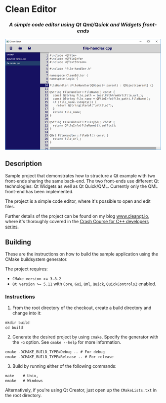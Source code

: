 # Clean Editor

<center>
  <h3><i>A simple code editor using Qt Qml/Quick and Widgets front-ends</i></h3>
  <img src="screencapture.png?raw=true" width="600">
</center>

## Description

Sample project that demonstrates how to structure a Qt example with two front-ends sharing the same back-end. The two front-ends use different Qt technologies: Qt Widgets as well as Qt Quick/QML. Currently only the QML front-end has been implemented. 

The project is a simple code editor, where it's possible to open and edit files.

Further details of the project can be found on my blog www.cleanqt.io, where it's thoroughly covered in the [Crash Course for C++ developers series](https://www.cleanqt.io/blog/crash-course-in-qt-for-c%2B%2B-developers,-part-6).

## Building

These are the instructions on how to build the sample application using the CMake buildsystem generator.

The project requires:
* `CMake version >= 3.8.2`
* `Qt version >= 5.11` with `Core`, `Gui`, `Qml`, `Quick`, `QuickControls2` enabled.

### Instructions 

1. From the root directory of the checkout, create a build directory and change into it:

```
mkdir build
cd build
```

2. Generate the desired project by using `cmake`. Specify the generator with the `-G` option. See `cmake --help` for more information.

```
cmake -DCMAKE_BUILD_TYPE=Debug .. # For debug
cmake -DCMAKE_BUILD_TYPE=Release .. # For release
```

3. Build by running either of the following commands:
```
make    # Unix,
nmake   # Windows
```

Alternatively, if you're using Qt Creator, just open up the `CMakeLists.txt` in the root directory.